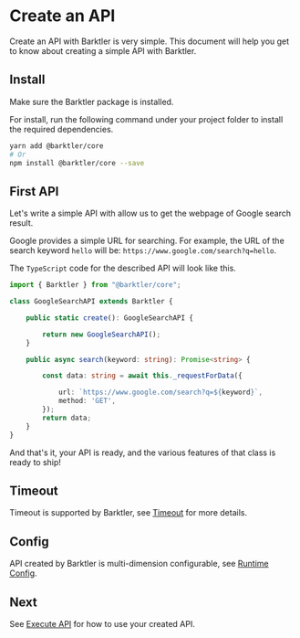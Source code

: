# Create an API

Create an API with Barktler is very simple. This document will help you get to know about creating a simple API with Barktler.

## Install

Make sure the Barktler package is installed.

For install, run the following command under your project folder to install the required dependencies.

```sh
yarn add @barktler/core
# Or
npm install @barktler/core --save
```

## First API

Let's write a simple API with allow us to get the webpage of Google search result.

Google provides a simple URL for searching. For example, the URL of the search keyword `hello` will be: `https://www.google.com/search?q=hello`.

The `TypeScript` code for the described API will look like this.

```ts
import { Barktler } from "@barktler/core";

class GoogleSearchAPI extends Barktler {

    public static create(): GoogleSearchAPI {

        return new GoogleSearchAPI();
    }

    public async search(keyword: string): Promise<string> {

        const data: string = await this._requestForData({

            url: `https://www.google.com/search?q=${keyword}`,
            method: 'GET',
        });
        return data;
    }
}
```

And that's it, your API is ready, and the various features of that class is ready to ship!

## Timeout

Timeout is supported by Barktler, see [Timeout](../document/timeout.md) for more details.

## Config

API created by Barktler is multi-dimension configurable, see [Runtime Config](../document/runtime-config.md).

## Next

See [Execute API](./execute-api.md) for how to use your created API.

